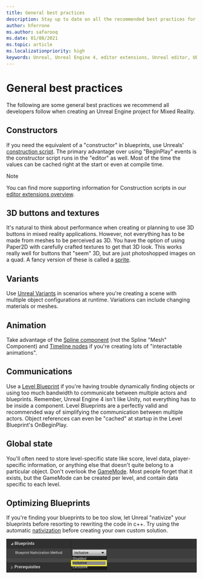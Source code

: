 ```yaml
---
title: General best practices
description: Stay up to date on all the recommended best practices for developing mixed reality applications in Unreal engine.
author: hferrone
ms.author: safarooq
ms.date: 01/08/2021
ms.topic: article
ms.localizationpriority: high
keywords: Unreal, Unreal Engine 4, editor extensions, Unreal editor, UE4, HoloLens, HoloLens 2, mixed reality, development, documentation, guides, features, mixed reality headset, windows mixed reality headset, virtual reality headset, porting, upgrading
---
```


# General best practices

The following are some general best practices we recommend all developers follow when creating an Unreal Engine project for Mixed Reality.

## Constructors

If you need the equivalent of a "constructor" in blueprints, use Unreals' [construction script](https://docs.unrealengine.com/ProgrammingAndScripting/Blueprints/UserGuide/UserConstructionScript/index.html). The primary advantage over using "BeginPlay" events is the constructor script runs in the "editor" as well. Most of the time the values can be cached right at the start or even at compile time.

> [!NOTE]
> You can find more supporting information for Construction scripts in our [editor extensions overview](unreal-editor-extensions.md#construction-scripts).

## 3D buttons and textures

It's natural to think about performance when creating or planning to use 3D buttons in mixed reality applications. However, not everything has to be made from meshes to be perceived as 3D. You have the option of using Paper2D with carefully crafted textures to get that 3D look. This works really well for buttons that "seem" 3D, but are just photoshopped images on a quad. A fancy version of these is called a [sprite](https://docs.unrealengine.com/AnimatingObjects/Paper2D/Sprites/index.html).

## Variants

Use [Unreal Variants](https://docs.unrealengine.com/Basics/Levels/Variants/index.html) in scenarios where you're creating a scene with multiple object configurations at runtime. Variations can include changing materials or meshes. 

## Animation

Take advantage of the [Spline component](https://docs.unrealengine.com/API/Runtime/Engine/Components/USplineComponent/index.html) (not the Spline "Mesh" Component) and [Timeline nodes](https://docs.unrealengine.com/ProgrammingAndScripting/Blueprints/UserGuide/Timelines/index.html) if you're creating lots of "interactable animations". 

<!-- You can find a comprehensive [video tutorial here](https://www.youtube.com/watch?v=bWXI91FdMtk&ab_channel=DoubleCrossGames). -->

## Communications

Use a [Level Blueprint](https://docs.unrealengine.com/ProgrammingAndScripting/Blueprints/UserGuide/Types/LevelBlueprint/index.html) if you're having trouble dynamically finding objects or using too much bandwidth to communicate between multiple actors and blueprints. Remember, Unreal Engine 4 isn't like Unity, not everything has to be inside a component. Level Blueprints are a perfectly valid and recommended way of simplifying the communication between multiple actors. Object references can even be "cached" at startup in the Level Blueprint's OnBeginPlay.

## Global state

You'll often need to store level-specific state like score, level data, player-specific information, or anything else that doesn't quite belong to a particular object. Don't overlook the [GameMode](https://docs.unrealengine.com/en-US/InteractiveExperiences/Framework/GameMode/index.html). Most people forget that it exists, but the GameMode can be created per level, and contain data specific to each level.

## Optimizing Blueprints

If you're finding your blueprints to be too slow, let Unreal "nativize" your blueprints before resorting to rewriting the code in c++. Try using the automatic [nativization](https://docs.unrealengine.com/ProgrammingAndScripting/Blueprints/TechnicalGuide/NativizingBlueprints/index.html) before creating your own custom solution.

![Blueprints setting with blueprint nativization method with inclusive highlighted](images/unreal-general-practices-img-01.jpg)
